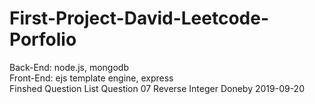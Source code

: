 # First-Project-David-Leetcode-Porfolio                                                                                             
Back-End: node.js, mongodb                                                                                                         
Front-End:  ejs template engine, express                                      
Finshed Question List
Question 07 Reverse Integer Doneby 2019-09-20 
